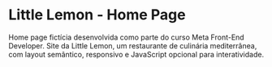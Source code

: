 # Little Lemon - Home Page

Home page fictícia desenvolvida como parte do curso Meta Front-End Developer. Site da Little Lemon, um restaurante de culinária mediterrânea, com layout semântico, responsivo e JavaScript opcional para interatividade.
